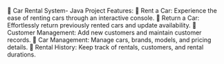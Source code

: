 🚗 Car Rental System- Java Project
Features:
🚀 Rent a Car: Experience the ease of renting cars through an interactive console. 🔁 Return a Car: Effortlessly return previously rented cars and update availability. 👥 Customer Management: Add new customers and maintain customer records. 🚗 Car Management: Manage cars, brands, models, and pricing details. 📝 Rental History: Keep track of rentals, customers, and rental durations.
